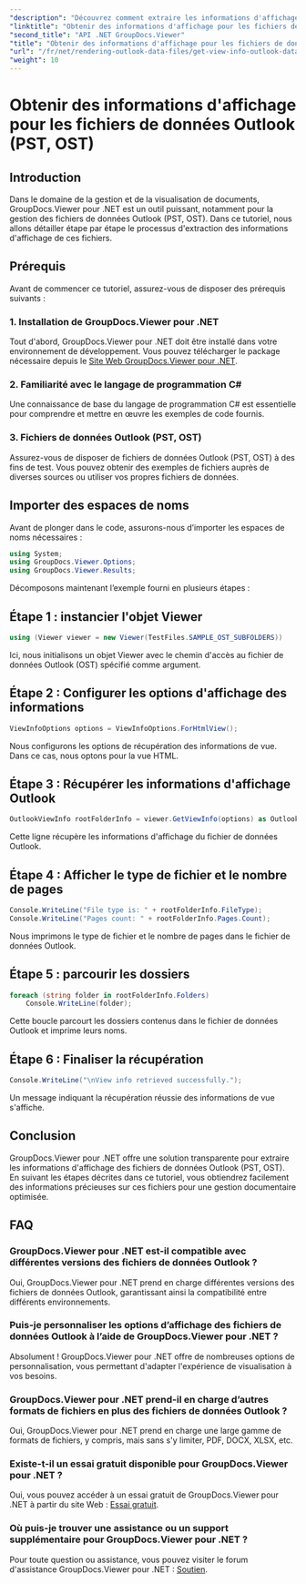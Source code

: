 ```yaml
---
"description": "Découvrez comment extraire les informations d'affichage des fichiers de données Outlook (PST, OST) avec GroupDocs.Viewer pour .NET. Améliorez facilement vos capacités de gestion documentaire."
"linktitle": "Obtenir des informations d'affichage pour les fichiers de données Outlook (PST, OST)"
"second_title": "API .NET GroupDocs.Viewer"
"title": "Obtenir des informations d'affichage pour les fichiers de données Outlook (PST, OST)"
"url": "/fr/net/rendering-outlook-data-files/get-view-info-outlook-data-file/"
"weight": 10
---
```


# Obtenir des informations d'affichage pour les fichiers de données Outlook (PST, OST)

## Introduction
Dans le domaine de la gestion et de la visualisation de documents, GroupDocs.Viewer pour .NET est un outil puissant, notamment pour la gestion des fichiers de données Outlook (PST, OST). Dans ce tutoriel, nous allons détailler étape par étape le processus d'extraction des informations d'affichage de ces fichiers.
## Prérequis
Avant de commencer ce tutoriel, assurez-vous de disposer des prérequis suivants :
### 1. Installation de GroupDocs.Viewer pour .NET
Tout d'abord, GroupDocs.Viewer pour .NET doit être installé dans votre environnement de développement. Vous pouvez télécharger le package nécessaire depuis le [Site Web GroupDocs.Viewer pour .NET](https://releases.groupdocs.com/viewer/net/).
### 2. Familiarité avec le langage de programmation C#
Une connaissance de base du langage de programmation C# est essentielle pour comprendre et mettre en œuvre les exemples de code fournis.
### 3. Fichiers de données Outlook (PST, OST)
Assurez-vous de disposer de fichiers de données Outlook (PST, OST) à des fins de test. Vous pouvez obtenir des exemples de fichiers auprès de diverses sources ou utiliser vos propres fichiers de données.

## Importer des espaces de noms
Avant de plonger dans le code, assurons-nous d’importer les espaces de noms nécessaires :
```csharp
using System;
using GroupDocs.Viewer.Options;
using GroupDocs.Viewer.Results;
```

Décomposons maintenant l’exemple fourni en plusieurs étapes :
## Étape 1 : instancier l'objet Viewer
```csharp
using (Viewer viewer = new Viewer(TestFiles.SAMPLE_OST_SUBFOLDERS))
```
Ici, nous initialisons un objet Viewer avec le chemin d'accès au fichier de données Outlook (OST) spécifié comme argument.
## Étape 2 : Configurer les options d'affichage des informations
```csharp
ViewInfoOptions options = ViewInfoOptions.ForHtmlView();
```
Nous configurons les options de récupération des informations de vue. Dans ce cas, nous optons pour la vue HTML.
## Étape 3 : Récupérer les informations d'affichage Outlook
```csharp
OutlookViewInfo rootFolderInfo = viewer.GetViewInfo(options) as OutlookViewInfo;
```
Cette ligne récupère les informations d'affichage du fichier de données Outlook.
## Étape 4 : Afficher le type de fichier et le nombre de pages
```csharp
Console.WriteLine("File type is: " + rootFolderInfo.FileType);
Console.WriteLine("Pages count: " + rootFolderInfo.Pages.Count);
```
Nous imprimons le type de fichier et le nombre de pages dans le fichier de données Outlook.
## Étape 5 : parcourir les dossiers
```csharp
foreach (string folder in rootFolderInfo.Folders)
    Console.WriteLine(folder);
```
Cette boucle parcourt les dossiers contenus dans le fichier de données Outlook et imprime leurs noms.
## Étape 6 : Finaliser la récupération
```csharp
Console.WriteLine("\nView info retrieved successfully.");
```
Un message indiquant la récupération réussie des informations de vue s'affiche.

## Conclusion
GroupDocs.Viewer pour .NET offre une solution transparente pour extraire les informations d'affichage des fichiers de données Outlook (PST, OST). En suivant les étapes décrites dans ce tutoriel, vous obtiendrez facilement des informations précieuses sur ces fichiers pour une gestion documentaire optimisée.
## FAQ
### GroupDocs.Viewer pour .NET est-il compatible avec différentes versions des fichiers de données Outlook ?
Oui, GroupDocs.Viewer pour .NET prend en charge différentes versions des fichiers de données Outlook, garantissant ainsi la compatibilité entre différents environnements.
### Puis-je personnaliser les options d’affichage des fichiers de données Outlook à l’aide de GroupDocs.Viewer pour .NET ?
Absolument ! GroupDocs.Viewer pour .NET offre de nombreuses options de personnalisation, vous permettant d'adapter l'expérience de visualisation à vos besoins.
### GroupDocs.Viewer pour .NET prend-il en charge d’autres formats de fichiers en plus des fichiers de données Outlook ?
Oui, GroupDocs.Viewer pour .NET prend en charge une large gamme de formats de fichiers, y compris, mais sans s'y limiter, PDF, DOCX, XLSX, etc.
### Existe-t-il un essai gratuit disponible pour GroupDocs.Viewer pour .NET ?
Oui, vous pouvez accéder à un essai gratuit de GroupDocs.Viewer pour .NET à partir du site Web : [Essai gratuit](https://releases.groupdocs.com/).
### Où puis-je trouver une assistance ou un support supplémentaire pour GroupDocs.Viewer pour .NET ?
Pour toute question ou assistance, vous pouvez visiter le forum d'assistance GroupDocs.Viewer pour .NET : [Soutien](https://forum.groupdocs.com/c/viewer/9).